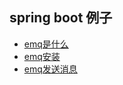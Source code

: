 ##  spring boot 例子


* [emq是什么](docs/emq/indroduce.md)
* [emq安装](docs/emq/install.md)
* [emq发送消息](docs/emq/emq_sender.md)